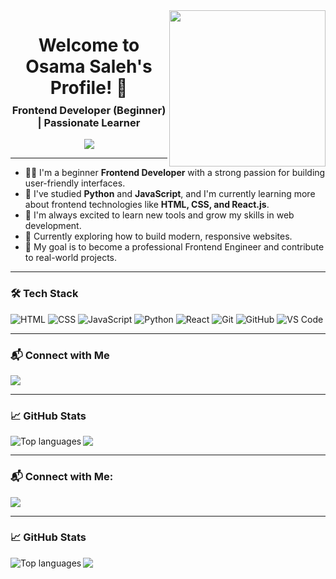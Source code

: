 <img width="250" align="right" src="https://c.tenor.com/_DOBjnGspYAAAAAM/code-coding.gif">

<h1 align="center">
  Welcome to Osama Saleh's Profile! 👋
</h1>

<h3 align="center" style="margin-top: -10px;">
  Frontend Developer (Beginner) | Passionate Learner
</h3>

<p align="center">
  <a href="https://github.com/DenverCoder1/readme-typing-svg">
    <img src="https://readme-typing-svg.herokuapp.com/?lines=I%20love%20frontend%20development;Currently%20learning%20React%20and%20JS;Always%20excited%20to%20learn%20more!&font=Fira%20Code&center=true&width=440&height=45&color=00bfff&vCenter=true&size=22">
  </a>
</p>

---

- 👨‍💻 I'm a beginner **Frontend Developer** with a strong passion for building user-friendly interfaces.
- 🧠 I've studied **Python** and **JavaScript**, and I'm currently learning more about frontend technologies like **HTML, CSS, and React.js**.
- 🚀 I'm always excited to learn new tools and grow my skills in web development.
- 🌱 Currently exploring how to build modern, responsive websites.
- 🎯 My goal is to become a professional Frontend Engineer and contribute to real-world projects.

---

### 🛠 Tech Stack
![HTML](https://img.shields.io/badge/-HTML-05122A?style=flat&logo=HTML5)
![CSS](https://img.shields.io/badge/-CSS-05122A?style=flat&logo=CSS3)
![JavaScript](https://img.shields.io/badge/-JavaScript-05122A?style=flat&logo=javascript)
![Python](https://img.shields.io/badge/-Python-05122A?style=flat&logo=python)
![React](https://img.shields.io/badge/-React-05122A?style=flat&logo=react)
![Git](https://img.shields.io/badge/-Git-05122A?style=flat&logo=git)
![GitHub](https://img.shields.io/badge/-GitHub-05122A?style=flat&logo=github)
![VS Code](https://img.shields.io/badge/-VS%20Code-05122A?style=flat&logo=visual-studio-code&logoColor=007ACC)

---

### 📬 Connect with Me

<a href="https://t.me/osama2531991" target="_blank">
  <img src="https://img.shields.io/badge/-Osama%20Saleh-2CA5E0?style=for-the-badge&logo=Telegram&logoColor=white"/>
</a>

---

### 📈 GitHub Stats

<img align="left" src="https://github-readme-stats.vercel.app/api/top-langs?username=Osama253-saleh&show_icons=true&locale=en&layout=compact&theme=radical" alt="Top languages" />

<a href="https://komarev.com/ghpvc/?username=Osama253-saleh&style=for-the-badge">
  <img src="https://komarev.com/ghpvc/?username=Osama253-saleh&style=for-the-badge">
</a>


---

### 📬 Connect with Me:

<a href="https://t.me/osama2531991" target="_blank"><img src="https://img.shields.io/badge/-Osama%20Saleh-2CA5E0?style=for-the-badge&logo=Telegram&logoColor=white"/></a>

---

### 📈 GitHub Stats

<img align="left" src="https://github-readme-stats.vercel.app/api/top-langs?username=osamasaleh&show_icons=true&locale=en&layout=compact&theme=radical" alt="Top languages" />

<a href="https://komarev.com/ghpvc/?username=osamasaleh&style=for-the-badge">
    <img src="https://komarev.com/ghpvc/?username=osamasaleh&style=for-the-badge">
</a>

